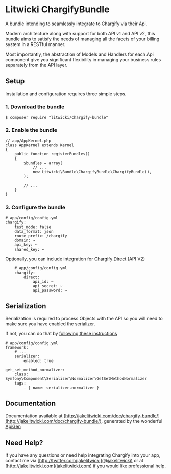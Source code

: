 Litwicki ChargifyBundle
===

A bundle intending to seamlessly integrate to [Chargify](http://chargify.com) via their Api.

Modern architecture along with support for both API v1 and API v2, this bundle aims to satisfy the needs of managing all the facets of your billing system in a RESTful manner.

Most importantly, the abstraction of Models and Handlers for each Api component give you significant flexibility in managing your business rules separately from the API layer.

## Setup

Installation and configuration requires three simple steps.

### 1. Download the bundle

    $ composer require "litwicki/chargify-bundle"

### 2. Enable the bundle

    // app/AppKernel.php
    class AppKernel extends Kernel
    {
        public function registerBundles()
        {
            $bundles = array(
                // ...
                new Litwicki\Bundle\ChargifyBundle\ChargifyBundle(),
            );

            // ...
        }
    }

### 3. Configure the bundle

    # app/config/config.yml
    chargify:
        test_mode: false
        data_format: json
        route_prefix: /chargify
        domain: ~
        api_key: ~
        shared_key: ~

Optionally, you can include integration for [Chargify Direct](https://docs.chargify.com/api-call) (API V2)
        
        # app/config/config.yml
        chargify:
            direct:
                api_id: ~
                api_secret: ~
                api_password: ~

## Serialization

Serialization is required to process Objects with the API so you will need to make sure you have enabled the serializer.

If not, you can do that by [following these instructions](http://symfony.com/doc/current/cookbook/serializer.html)

    # app/config/config.yml
    framework:
        # ...
        serializer:
            enabled: true
        
    get_set_method_normalizer:
        class: Symfony\Component\Serializer\Normalizer\GetSetMethodNormalizer
        tags:
            - { name: serializer.normalizer }

## Documentation

Documentation available at [http://jakelitwicki.com/doc/chargify-bundle/](http://jakelitwicki.com/doc/chargify-bundle/), generated by the wonderful [ApiGen](http://apigen.org)

## Need Help?

If you have any questions or need help integrating Chargify into your app, contact me via [http://twitter.com/jakelitwicki](@jakelitwicki) or at [http://jakelitwicki.com](jakelitwicki.com) if you would like professional help.
